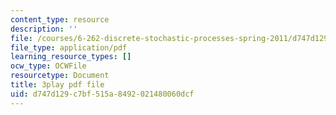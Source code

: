 ```yaml
---
content_type: resource
description: ''
file: /courses/6-262-discrete-stochastic-processes-spring-2011/d747d129c7bf515a8492021480060dcf_mq3nFovdG3o.pdf
file_type: application/pdf
learning_resource_types: []
ocw_type: OCWFile
resourcetype: Document
title: 3play pdf file
uid: d747d129-c7bf-515a-8492-021480060dcf
---
```

